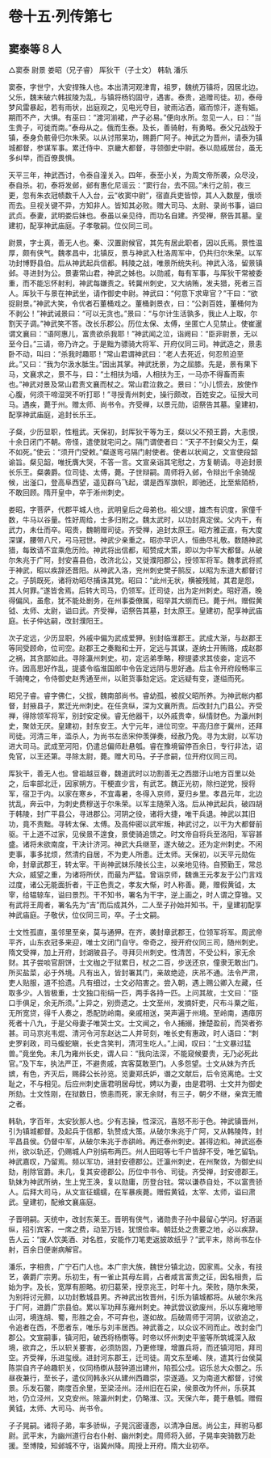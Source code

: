 # 卷十五·列传第七

## 窦泰等８人

△窦泰 尉景 娄昭（兄子睿） 厍狄干（子士文） 韩轨 潘乐

窦泰，字世宁，大安捍殊人也。本出清河观津胄，祖罗，魏统万镇将，因居北边。父乐，魏末破六韩拔陵为乱，与镇将杨钧固守，遇害。泰贵，追赠司徒。初，泰母梦风雷暴起，若有雨状，出庭观之，见电光夺目，驶雨沾洒，寤而惊汗，遂有娠。期而不产，大惧。有巫曰：“渡河湔裙，产子必易。”便向水所。忽见一人，曰：“当生贵子，可徙而南。”泰母从之。俄而生泰。及长，善骑射，有勇略。泰父兄战殁于镇，泰身负骸骨归尔朱荣。以从讨邢杲功，赐爵广阿子。神武之为晋州，请泰为镇城都督，参谋军事。累迁侍中、京畿大都督，寻领御史中尉。泰以勋戚居台，虽无多纠举，而百僚畏惧。

天平三年，神武西讨，令泰自潼关入。四年，泰至小关，为周文帝所袭，众尽没，泰自杀。初，泰将发邺，邺有惠化尼谣云：“窦行台，去不回。”未行之前，夜三更，忽有朱衣冠帻数千人入台，云“收窦中尉”，宿直兵吏皆惊，其人入数屋，俄顷而去。旦视关键不异，方知非人。皆知其必败。赠大司马、太尉、录尚书事，谥曰武贞。泰妻，武明娄后妹也。泰虽以亲见待，而功名自建。齐受禅，祭告其墓。皇建初，配享神武庙庭。子孝敬嗣。位仪同三司。

尉景，字士真，善无人也。秦、汉置尉候官，其先有居此职者，因以氏焉。景性温厚，颇有侠气。魏孝昌中，北镇反，景与神武入杜洛周军中，仍共归尔朱荣。以军功封博野县伯。后从神武起兵信都。韩陵之战，唯景所统失利。神武入洛，留景镇邺。寻进封为公。景妻常山君，神武之姊也。以勋戚，每有军事，与厍狄干常被委重，而不能忘怀射利，神武每嫌责之。转冀州刺史，又大纳贿，发夫猎，死者三百人。厍狄干与景在神武坐，请作御史中尉。神武曰：“何意下求卑官？”干曰：“欲捉尉景。”神武大笑，令优者石董桶戏之。董桶剥景衣，曰：“公剥百姓，董桶何为不剥公！”神武诫景曰：“可以无贪也。”景曰：“与尔计生活孰多，我止人上取，尔割天子调。”神武笑不答。改长乐郡公。历位太保、太傅，坐匿亡人见禁止。使崔暹谓文襄曰：“语阿惠儿，富贵欲杀我耶！”神武闻之泣，诣阙曰：“臣非尉景，无以至今日。”三请，帝乃许之。于是黜为骠骑大将军、开府仪同三司。神武造之，景恚卧不动，叫曰：“杀我时趣耶！”常山君谓神武曰：“老人去死近，何忍煎迫至此。”又曰：“我为尔汲水胝生。”因出其掌。神武抚景，为之屈膝。先是，景有果下马，文襄求之，景不与，曰：“土相扶为墙，人相扶为王，一马亦不得畜而索也。”神武对景及常山君责文襄而杖之。常山君泣救之。景曰：“小儿惯去，放使作心腹，何须干啼湿哭不听打耶！”寻授青州刺史，操行颇改，百姓安之。征授大司马。遇疾，薨于州。赠太师、尚书令。齐受禅，以景元勋，诏祭告其墓。皇建初，配享神武庙庭，追封长乐王。

子粲，少历显职，性粗武。天保初，封厍狄干等为王，粲以父不预王爵，大恚恨，十余日闭门不朝。帝怪，遣使就宅问之。隔门谓使者曰：“天子不封粲父为王，粲不如死。”使云：“须开门受敕。”粲遂弯弓隔门射使者。使者以状闻之，文宣使段韶谕旨。粲见韶，唯抚膺大哭，不答一言。文宣亲诣其宅慰之，方复朝请。寻追封景长乐王。粲袭爵。位司徒、太傅，薨。子世辩嗣。周师将入邺，令辩出千余骑觇候，出滏口，登高阜西望，遥见群乌飞起，谓是西军旗帜，即驰还，比至紫陌桥，不敢回顾。隋开皇中，卒于淅州刺史。

娄昭，字菩萨，代郡平城人也，武明皇后之母弟也。祖父提，雄杰有识度，家僮千数，牛马以谷量。性好周给，士多归附之。魏太武时，以功封真定侯。父内干，有武力，未仕而卒。昭贵，魏朝赠司徒。齐受禅，追封太原王。昭方雅正直，有大度深谋，腰带八尺，弓马冠世。神武少亲重之。昭亦早识人，恒曲尽礼敬。数随神武猎，每致请不宜乘危历险。神武将出信都，昭赞成大策，即以为中军大都督。从破尔朱兆于广阿，封安喜县伯，改济北公，又徙濮阳郡公，授领军将军。魏孝武将贰于神武，昭以疾辞还晋阳。从神武入洛，兖州刺史樊子鹄反，以昭为东道大都督讨之。子鹄既死，诸将劝昭尽捕诛其党。昭曰：“此州无状，横被残贼，其君是怨，其人何罪。”遂皆舍焉。后转大司马，仍领军。迁司徒，出为定州刺史。昭好酒，晚得偏风，虽愈，犹不能处剧务，在州事委僚属，昭举其大纲而已。薨于州。赠假黄钺、太师、太尉，谥曰武。齐受禅，诏祭告其墓，封太原王。皇建初，配享神武庙庭。长子仲达嗣，改封濮阳王。

次子定远，少历显职，外戚中偏为武成爱狎。别封临淮郡王。武成大渐，与赵郡王等同受顾命，位司空。赵郡王之奏黜和士开，定远与其谋，遂纳士开贿赂，成赵郡之祸，其贪鄙如此。寻除瀛州刺史。初，定远弟季略，穆提婆求其伎妾，定远不许。因高思好作乱，提婆令临淮国郎中令告定远阴与思好通。后主令开府段畅率三千骑掩之，令侍御史赵秀通至州，以赃货事劾定远。定远疑有变，遂缢而死。

昭兄子睿。睿字佛仁，父拔，魏南部尚书。睿幼孤，被叔父昭所养。为神武帐内都督，封掖县子，累迁光州刺史。在任贪纵，深为文襄所责。后改封九门县公。齐受禅，得除领军将军，别封安定侯。睿无他器干，以外戚贵幸，纵情财色。为瀛州刺史，聚敛无厌。皇建初，封东安王。大宁元年，进位司空。平高归彦于冀州，还拜司徒。河清三年，滥杀人，为尚书左丞宋仲羡弹奏，经赦乃免。寻为太尉，以军功进大司马。武成至河阳，仍遣总偏师赴悬瓠。睿在豫境留停百余日，专行非法，诏免官，以王还第。寻除太尉，薨。赠大司马。子子彦嗣，位开府仪同三司。

厍狄干，善无人也。曾祖越豆眷，魏道武时以功割善无之西腊汙山地方百里以处之，后率部北迁，因家朔方。干梗直少言，有武艺。魏正光初，除扫逆党，授将军，宿卫于内。以家在寒乡，不宜毒暑，冬得入京师，夏归乡里。孝昌元年，北边扰乱，奔云中，为刺史费穆送于尔朱荣。以军主随荣入洛。后从神武起兵，破四胡于韩陵，封广平县公，寻进郡公。河阴之役，诸将大捷，唯干兵退。神武以其旧功，竟不责黜。寻转太保、太傅。及高仲密以武牢叛，神武讨之，以干为大都督前驱。干上道不过家，见侯景不遑食，景使骑追馈之。时文帝自将兵至洛阳，军容甚盛。诸将未欲南度，干决计济河。神武大兵继至，遂大破之。还为定州刺史。不闲吏事，事多扰烦，然清约自居，不为吏人所患。迁太师。天保初，以天平元勋佐命，封章武郡王，转太宰。干尚神武妹乐陵长公主，以亲地见待。自预勤王，常总大众，威望之重，为诸将所伏，而最为严猛。曾诣京师，魏谯王元孝友于公门言戏过度，诸公无能面折者，干正色责之，孝友大惭，时人称善。薨，赠假黄钺，太宰，给辒辌车，谥曰景烈。干不知书，署名为干字，逆上画之，时人谓之穿锥。又有武将王周者，署名先为“吉”而后成其外，二人至子孙始并知书。干，皇建初配享神武庙庭。子敬伏，位仪同三司，卒。子士文嗣。

士文性孤直，虽邻里至亲，莫与通狎。在齐，袭封章武郡王，位领军将军。周武帝平齐，山东衣冠多来迎，唯士文闭门自守。帝奇之，授开府仪同三司，随州刺史。隋文受禅，加上开府，封湖陂县子。寻拜贝州刺史。性清苦，不受公料，家无余财。其子尝啖官厨饼，士文枷之于狱累日，杖之二百，步送还京，僮隶无敢出门。所买盐菜，必于外境。凡有出入，皆封署其门，亲故绝迹，庆吊不通。法令严肃，吏人贴服，道不拾遗。凡有细过，士文必陷害之。尝入朝，遇上赐公卿入左藏，任取多少。人皆极重，士文独口衔绢一匹，两手各持一匹。上问其故，士文曰：“臣口手俱足，余无所须。”上异之，别赍遗之。士文至州，发摘奸吏，尺布斗粟之赃，无所宽贷，得千人奏之，悉配防岭南。亲戚相送，哭声遍于州境。至岭南，遇瘴厉死者十八九，于是父母妻子唯哭士文。士文闻之，令人捕搦，捶楚盈前，而哭者弥甚。司马京兆韦焜、清河令河东赵达二人并苛刻，唯长史有惠政，时人语曰：“刺史罗刹政，司马蝮蛇瞋，长史含笑判，清河生吃人。”上闻，叹曰：“士文暴过猛兽。”竟坐免。未几为雍州长史，谓人曰：“我向法深，不能窥候要贵，无乃必死此官。”及下车，执法严正，不避贵戚，宾客莫敢至门。人多怨望。士文从妹为齐氏嫔，有色，齐灭后，赐薛公长孙览。览妻郑氏妒，谮之文献后，后令览离绝。士文耻之，不与相见。后应州刺史唐君明居母忧，娉以为妻，由是君明、士文并为御史所劾。士文性刚，在狱数日，愤恚而死，家无余财，有三子，朝夕不继，亲宾无赡之者。

韩轨，字百年，太安狄那人也。少有志操，性深沉，喜怒不形于色。神武镇晋州，引为镇城都督。及起兵于信都，轨赞成大策。从破尔朱兆于广阿，又从韩陵阵，封平昌县侯。仍督中军，从破尔朱兆于赤谼岭。再迁泰州刺史。甚得边和。神武巡泰州，欲以轨还，仍赐城人户别绢布两匹。州人田昭等七千户皆辞不受，唯乞留轨。神武嘉叹，乃留焉。频以军功，进封安德郡公。迁瀛州刺史，在州聚敛，为御史纠劾，削除官爵。未几，复其安德郡公。历位中书令、司徒。齐受禅，封安德郡王。轨妹为神武所纳，生上党王涣，复以勋庸，历登台铉。常以谦恭自处，不以富贵骄人。后拜大司马，从文宣征蠕蠕，在军暴疾薨。赠假黄钺，太宰、太师，谥曰肃武。皇建初，配飨文襄庙庭。

子晋明嗣。天统中，改封东莱王。晋明有侠气，诸勋贵子孙中最留心学问。好酒诞纵，招引宾客，一席之费，动至万钱，犹恨俭率。朝廷处之贵要之地，必以疾辞。告人云：“废人饮美酒、对名胜，安能作刀笔吏返披故纸乎？”武平末，除尚书左仆射，百余日便谢病解官。

潘乐，字相贵，广宁石门人也。本广宗大族，魏世分镇北边，因家焉。父永，有技艺，袭爵广宗男。乐初生，有一雀止其母左肩，占者咸言富贵之征，因名相贵，后始为字。及长，宽厚有胆略。初归葛荣，授京兆王，时年十九。荣败，随尔朱荣，为别将讨元颢，以功封敷城县男。齐神武出牧晋州，引乐为镇城都将。从破尔朱兆于广阿，进爵广宗县伯。累以军功拜东雍州刺史。神武尝议欲废州，乐以东雍地带山河，境连胡、蜀，形胜之会，不可弃也，遂如故。后破周师于河阴，议欲追之，令追者在西，不愿者东，唯乐与刘丰居西。神武善之，以众议不同而止。改封金门郡公。文宣嗣事，镇河阳，破西将杨檦等。时帝以怀州刺史平鉴等所筑城深入敌境，欲弃之，乐以轵关要害，必须防固，乃更修理，增置兵将，而还镇河阳，拜司空。齐受禅，乐进玺绶。进封河东郡王，迁司徒。周文东至崤、陕，遣其行台侯莫陈崇自齐子岭趣轵关，仪同杨檦从鼓钟道出建州，陷孤公戍。诏乐总大众御之。乐昼夜兼行，至长子，遣仪同韩永兴从建州西趣崇，崇遂遁。又为南道大都督，讨侯景。乐发石鳖，南度百余里，至梁泾州。泾州旧在石梁，侯景改为怀州，乐获其地，仍立泾州，又克安州。除瀛州刺史，仍略淮、汉。天保六年，薨于悬瓠。赠假黄钺，太师、大司马、尚书令。

子子晃嗣。诸将子弟，率多骄纵，子晃沉密谨悫，以清净自居。尚公主，拜驸马都尉。武平末，为幽州道行台右仆射、幽州刺史。周师将入邺，子晃率突骑数万赴援。至博陵，知邺城不守，诣冀州降。周授上开府。隋大业初卒。
